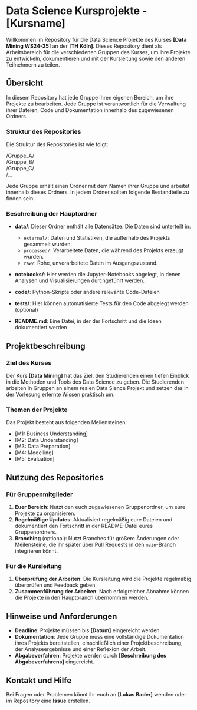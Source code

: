 # Data Science Kursprojekte - [Kursname]

Willkommen im Repository für die Data Science Projekte des Kurses **[Data Mining WS24-25]** an der **[TH Köln]**. Dieses Repository dient als Arbeitsbereich für die verschiedenen Gruppen des Kurses, um ihre Projekte zu entwickeln, dokumentieren und mit der Kursleitung sowie den anderen Teilnehmern zu teilen.

## Übersicht

In diesem Repository hat jede Gruppe ihren eigenen Bereich, um ihre Projekte zu bearbeiten. Jede Gruppe ist verantwortlich für die Verwaltung ihrer Dateien, Code und Dokumentation innerhalb des zugewiesenen Ordners.

### Struktur des Repositories

Die Struktur des Repositories ist wie folgt:

/Gruppe_A/  
/Gruppe_B/  
/Gruppe_C/  
/...


Jede Gruppe erhält einen Ordner mit dem Namen ihrer Gruppe und arbeitet innerhalb dieses Ordners. In jedem Ordner sollten folgende Bestandteile zu finden sein:

### Beschreibung der Hauptordner

- **data/**: Dieser Ordner enthält alle Datensätze. Die Daten sind unterteilt in:
  - `external/`: Daten und Statistiken, die außerhalb des Projekts gesammelt wurden.
  - `processed/`: Verarbeitete Daten, die während des Projekts erzeugt wurden.
  - `raw/`: Rohe, unverarbeitete Daten im Ausgangszustand.
  
- **notebooks/**: Hier werden die Jupyter-Notebooks abgelegt, in denen Analysen und Visualisierungen durchgeführt werden.

- **code/**: Python-Skripte oder andere relevante Code-Dateien

- **tests/**: Hier können automatisierte Tests für den Code abgelegt werden (optional)

- **README.md**: Eine Datei, in der der Fortschritt und die Ideen dokumentiert werden



## Projektbeschreibung

### Ziel des Kurses

Der Kurs **[Data Mining]** hat das Ziel, den Studierenden einen tiefen Einblick in die Methoden und Tools des Data Science zu geben. Die Studierenden arbeiten in Gruppen an einem realen Data Sience Projekt und setzen das in der Vorlesung erlernte Wissen praktisch um.

### Themen der Projekte

Das Projekt besteht aus folgenden Meilensteinen:
- [M1: Business Understanding]
- [M2: Data Understanding]
- [M3: Data Preparation]
- [M4: Modelling]
- [M5: Evaluation]

## Nutzung des Repositories

### Für Gruppenmitglieder

1. **Euer Bereich**: Nutzt den euch zugewiesenen Gruppenordner, um eure Projekte zu organisieren.
2. **Regelmäßige Updates**: Aktualisiert regelmäßig eure Dateien und dokumentiert den Fortschritt in der README-Datei eures Gruppenordners.
3. **Branching** (optional): Nutzt Branches für größere Änderungen oder Meilensteine, die ihr später über Pull Requests in den `main`-Branch integrieren könnt.

### Für die Kursleitung

1. **Überprüfung der Arbeiten**: Die Kursleitung wird die Projekte regelmäßig überprüfen und Feedback geben.
2. **Zusammenführung der Arbeiten**: Nach erfolgreicher Abnahme können die Projekte in den Hauptbranch übernommen werden.

## Hinweise und Anforderungen

- **Deadline**: Projekte müssen bis **[Datum]** eingereicht werden.
- **Dokumentation**: Jede Gruppe muss eine vollständige Dokumentation ihres Projekts bereitstellen, einschließlich einer Projektbeschreibung, der Analyseergebnisse und einer Reflexion der Arbeit.
- **Abgabeverfahren**: Projekte werden durch **[Beschreibung des Abgabeverfahrens]** eingereicht.

## Kontakt und Hilfe

Bei Fragen oder Problemen könnt ihr euch an **[Lukas Bader]** wenden oder im Repository eine **Issue** erstellen.

